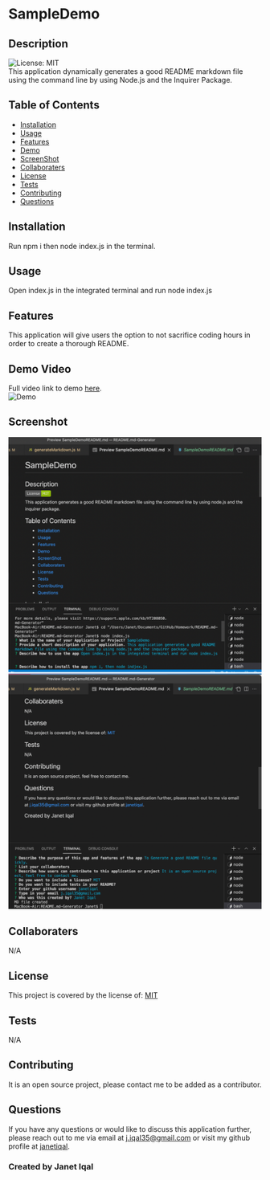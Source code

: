  # SampleDemo </br>
  
## Description 
![License: MIT](https://img.shields.io/badge/License-MIT-green.svg) </br>
This application dynamically generates a good README markdown file using the command line by using Node.js and the Inquirer Package.

## Table of Contents
- [Installation](#installation)
- [Usage](#usage)
- [Features](#features)
- [Demo](#demo)
- [ScreenShot](#screenshot)
- [Collaboraters](#collaboraters)
- [License](#license)
- [Tests](#tests)
- [Contributing](#contributing)
- [Questions](#questions)

## Installation
  Run npm i then node index.js in the terminal.
## Usage
  Open index.js in the integrated terminal and run node index.js
## Features 
  This application will give users the option to not sacrifice coding hours in order to create a thorough README. 
## Demo Video
  Full video link to demo [here](https://drive.google.com/file/d/1g3L_BXFhcPYMHs2HKLuRUfNGHAVWicDQ/view?usp=sharing). </br> 
  ![Demo](./images/demo.gif)
## Screenshot
<img src="./images/SCReadme1.png" alt="screenshot of application"/> </br>
<img src="./images/SCReadme2.png" alt="screenshot of application"/>

## Collaboraters
  N/A
## License 
  This project is covered by the license of: [MIT](https://opensource.org/licenses/MIT)
## Tests
  N/A
## Contributing 
  It is an open source project, please contact me to be added as a contributor.
## Questions
  If you have any questions or would like to discuss this application further, please reach out to me via email at [j.iqal35@gmail.com](mailto:j.iqal35@gmail.com) or visit my github profile at [janetiqal](http://www.github.com/janetiqal).

### Created by Janet Iqal
